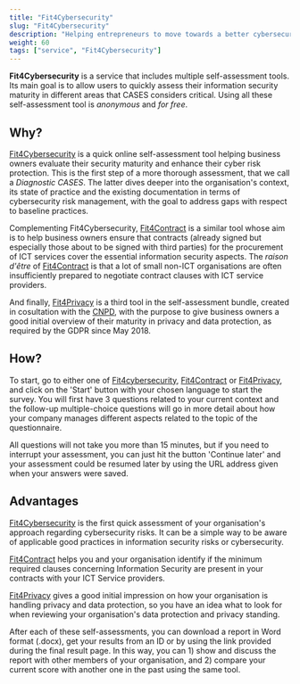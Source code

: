 ```yaml
---
title: "Fit4Cybersecurity"
slug: "Fit4Cybersecurity"
description: "Helping entrepreneurs to move towards a better cybersecurity strategy."
weight: 60
tags: ["service", "Fit4Cybersecurity"]
---
```

**Fit4Cybersecurity** is a service that includes multiple self-assessment tools.
Its main goal is to allow users to quickly assess their information security maturity
in different areas that CASES considers critical. Using all these self-assessment tool
is _anonymous_ and _for free_.



## Why?

[Fit4Cybersecurity](https://fit4cybersecurity.cases.lu) is a quick online self-assessment
tool helping business owners evaluate their security maturity and enhance their cyber risk protection.
This is the first step of a more thorough assessment, that we call a _Diagnostic CASES_.
The latter dives deeper into the organisation's context, its state of practice and the
existing documentation in terms of cybersecurity risk management, with the goal to
address gaps with respect to baseline practices.
<!-- A [CASES Diagnostic]({% link _services/diagnostic.markdown %}) could be performed for free by one of our Cybersecurity experts, on the condition that the score obtained in the Fit4Cybersecurity self-evaluation is at least of 65/100 and the organisation is located in Luxembourg. -->

Complementing Fit4Cybersecurity, [Fit4Contract](https://contract.cases.lu) is a similar
tool whose aim is to help business owners ensure that contracts (already signed but
especially those about to be signed with third parties) for the procurement of ICT
services cover the essential information security aspects. The _raison d'être_ of
[Fit4Contract](https://contract.cases.lu) is that a lot of small non-ICT organisations
are often insufficiently prepared to negotiate contract clauses with ICT service
providers.

And finally, [Fit4Privacy](https://fit4privacy.cases.lu) is a third tool in the
self-assessment bundle, created in cosultation with the
[CNPD](https://cnpd.public.lu/en.html), with the purpose to give business owners a good
initial overview of their maturity in privacy and data protection, as required by the GDPR since May 2018.



## How?

To start, go to either one of [Fit4cybersecurity](https://fit4cybersecurity.cases.lu),
[Fit4Contract](https://contract.cases.lu) or [Fit4Privacy](https://fit4privacy.cases.lu),
and click on the 'Start' button with your chosen language to start the survey.
You will first have 3 questions related to your current context and the follow-up
multiple-choice questions will go in more detail about how your company manages
different aspects related to the topic of the questionnaire.

All questions will not take you more than 15 minutes, but if you need to interrupt your
assessment, you can just hit the button 'Continue later' and your assessment could be
resumed later by using the URL address given when your answers were saved.



## Advantages

[Fit4Cybersecurity](http://fit4cybersecurity.cases.lu) is the first quick assessment of
your organisation's approach regarding cybersecurity risks. It can be a simple way to
be aware of applicable good practices in information security risks or cybersecurity.

[Fit4Contract](https://contract.cases.lu) helps you and your organisation identify if
the minimum required clauses concerning Information Security are present in your
contracts with your ICT Service providers.

[Fit4Privacy](https://fit4privacy.cases.lu) gives a good initial impression on how your
organisation is handling privacy and data protection, so you have an idea what to look
for when reviewing your organisation's data protection and privacy standing.

After each of these self-assessments, you can download a report in Word format (.docx),
get your results from an ID or by using the link provided during the final result page.
In this way, you can 1) show and discuss the report with other members of your
organisation, and 2) compare your current score with another one in the past using the
same tool.
